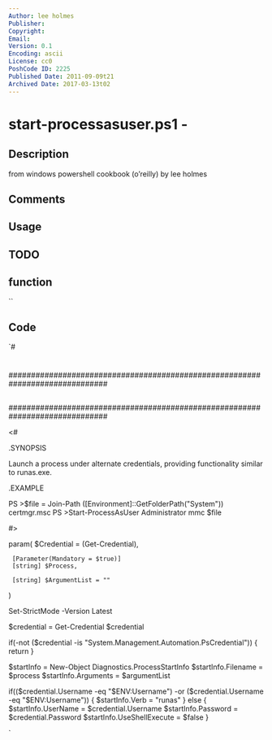 ```yaml
---
Author: lee holmes
Publisher: 
Copyright: 
Email: 
Version: 0.1
Encoding: ascii
License: cc0
PoshCode ID: 2225
Published Date: 2011-09-09t21
Archived Date: 2017-03-13t02
---
```


# start-processasuser.ps1 - 

## Description

from windows powershell cookbook (o’reilly) by lee holmes

## Comments



## Usage



## TODO



## function

``

## Code

`#
 #
 ##############################################################################
 ##
 ##
 ##
 ##############################################################################
 
 <#
 
 .SYNOPSIS
 
 Launch a process under alternate credentials, providing functionality
 similar to runas.exe.
 
 .EXAMPLE
 
 PS >$file = Join-Path ([Environment]::GetFolderPath("System")) certmgr.msc
 PS >Start-ProcessAsUser Administrator mmc $file
 
 #>
 
 param(
     $Credential = (Get-Credential),
 
     [Parameter(Mandatory = $true)]
     [string] $Process,
 
     [string] $ArgumentList = ""
 )
 
 Set-StrictMode -Version Latest
 
 $credential = Get-Credential $credential
 
 if(-not ($credential -is "System.Management.Automation.PsCredential"))
 {
     return
 }
 
 $startInfo = New-Object Diagnostics.ProcessStartInfo
 $startInfo.Filename = $process
 $startInfo.Arguments = $argumentList
 
 if(($credential.Username -eq "$ENV:Username") -or
     ($credential.Username -eq "\$ENV:Username"))
 {
     $startInfo.Verb = "runas"
 }
 else
 {
     $startInfo.UserName = $credential.Username
     $startInfo.Password = $credential.Password
     $startInfo.UseShellExecute = $false
 }
 
 [Diagnostics.Process]::Start($startInfo)
`

